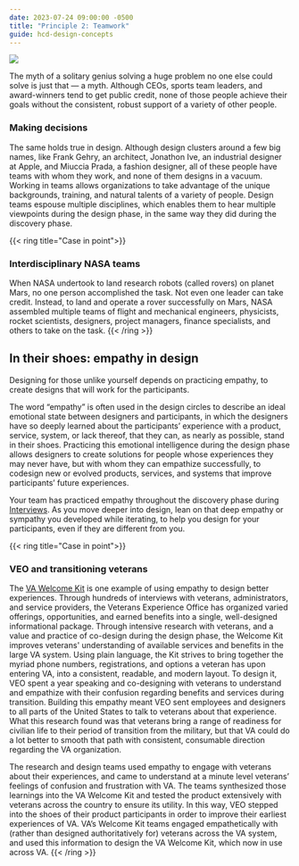 ```yaml
---
date: 2023-07-24 09:00:00 -0500
title: "Principle 2: Teamwork"
guide: hcd-design-concepts
---
```

[![](https://lh3.googleusercontent.com/4JcQtq1pShT-1jh65cdkAg8cGNlD6bTngDO7VKTwCOICtJBqzh49tMN3m3eNDqhg8f7BTX6shHvpYm0ftFetEHNkr6IjoEmIew1fq8O8w7s5ApYY6tPnyTDgZJ2LzgQBiKL9DvUQu-psTTCfoxEO2Z6gNq4ibXimBIRQX-itSagfkc1qPtvFWIddrBkGuQ)](https://the-lab-at-opm.github.io/website/assets/img/lab/hcd-guide/design/principles-team.svg)

The myth of a solitary genius solving a huge problem no one else could solve is just that — a myth. Although CEOs, sports team leaders, and award-winners tend to get public credit, none of those people achieve their goals without the consistent, robust support of a variety of other people.


### Making decisions

The same holds true in design. Although design clusters around a few big names, like Frank Gehry, an architect, Jonathon Ive, an industrial designer at Apple, and Miuccia Prada, a fashion designer, all of these people have teams with whom they work, and none of them designs in a vacuum. Working in teams allows organizations to take advantage of the unique backgrounds, training, and natural talents of a variety of people. Design teams espouse multiple disciplines, which enables them to hear multiple viewpoints during the design phase, in the same way they did during the discovery phase.

{{< ring title="Case in point">}}
### Interdisciplinary NASA teams

When NASA undertook to land research robots (called rovers) on planet Mars, no one person accomplished the task. Not even one leader can take credit. Instead, to land and operate a rover successfully on Mars, NASA assembled multiple teams of flight and mechanical engineers, physicists, rocket scientists, designers, project managers, finance specialists, and others to take on the task.
{{< /ring >}}

## In their shoes: empathy in design

Designing for those unlike yourself depends on practicing empathy, to create designs that will work for the participants.

The word “empathy” is often used in the design circles to describe an ideal emotional state between designers and participants, in which the designers have so deeply learned about the participants’ experience with a product, service, system, or lack thereof, that they can, as nearly as possible, stand in their shoes. Practicing this emotional intelligence during the design phase allows designers to create solutions for people whose experiences they may never have, but with whom they can empathize successfully, to codesign new or evolved products, services, and systems that improve participants’ future experiences.

Your team has practiced empathy throughout the discovery phase during [Interviews](https://docs.google.com/document/d/1mr8hjU-hYVICcVMY3Animpl1Khegvg0auFyG6BJ1E64/edit#heading=h.mcujc1yrmlov). As you move deeper into design, lean on that deep empathy or sympathy you developed while iterating, to help you design for your participants, even if they are different from you.

{{< ring title="Case in point">}}
### VEO and transitioning veterans

The [VA Welcome Kit](https://www.va.gov/va-welcome-kit-color.pdf) is one example of using empathy to design better experiences. Through hundreds of interviews with veterans, administrators, and service providers, the Veterans Experience Office has organized varied offerings, opportunities, and earned benefits into a single, well-designed informational package. Through intensive research with veterans, and a value and practice of co-design during the design phase, the Welcome Kit improves veterans' understanding of available services and benefits in the large VA system. Using plain language, the Kit strives to bring together the myriad phone numbers, registrations, and options a veteran has upon entering VA, into a consistent, readable, and modern layout. To design it, VEO spent a year speaking and co-designing with veterans to understand and empathize with their confusion regarding benefits and services during transition. Building this empathy meant VEO sent employees and designers to all parts of the United States to talk to veterans about that experience. What this research found was that veterans bring a range of readiness for civilian life to their period of transition from the military, but that VA could do a lot better to smooth that path with consistent, consumable direction regarding the VA organization.

The research and design teams used empathy to engage with veterans about their experiences, and came to understand at a minute level veterans’ feelings of confusion and frustration with VA. The teams synthesized those learnings into the VA Welcome Kit and tested the product extensively with veterans across the country to ensure its utility. In this way, VEO stepped into the shoes of their product participants in order to improve their earliest experiences of VA. VA’s Welcome Kit teams engaged empathetically with (rather than designed authoritatively for) veterans across the VA system, and used this information to design the VA Welcome Kit, which now in use across VA.
{{< /ring >}}